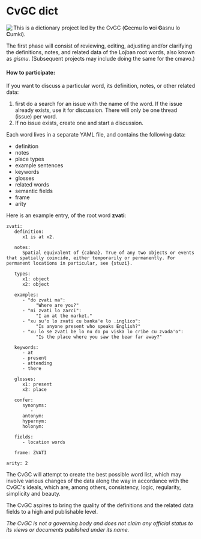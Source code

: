 # CvGC dict

<img align="left" src="https://avatars2.githubusercontent.com/u/20906737?v=3&s=200"> This is a dictionary project led by the CvGC (**C**ecmu lo **v**oi **G**asnu lo **C**umki).

The first phase will consist of reviewing, editing, adjusting and/or clarifying the definitions, notes, and related data of the Lojban root words, also known as *gismu*. (Subsequent projects may include doing the same for the cmavo.)

#### How to participate:

If you want to discuss a particular word, its definition, notes, or other related data:
  1. first do a search for an issue with the name of the word. If the issue already exists, use it for discussion. There will only be one thread (issue) per word.
  2. If no issue exists, create one and start a discussion.

Each word lives in a separate YAML file, and contains the following data:
* definition
* notes
* place types
* example sentences
* keywords
* glosses
* related words
* semantic fields
* frame
* arity

Here is an example entry, of the root word **zvati**:

```
zvati:
   definition:
      x1 is at x2.

   notes:
      Spatial equivalent of {cabna}. True of any two objects or events that spatially coincide, either temporarily or permanently. For permanent locations in particular, see {stuzi}.

   types:
      x1: object
      x2: object

   examples:
      - "do zvati ma":
           "Where are you?"
      - "mi zvati lo zarci":
           "I am at the market."
      - "xu su'o lo zvati cu banka'e lo .inglico":
           "Is anyone present who speaks English?"
      - "xu lo se zvati be lo nu do pu viska lo cribe cu zvada'o":
           "Is the place where you saw the bear far away?"

   keywords:
      - at
      - present
      - attending
      - there

   glosses:
      x1: present
      x2: place

   confer:
      synonyms:
         -
      antonym: 
      hypernym: 
      holonym: 

   fields:
      - location words

   frame: ZVATI

arity: 2
```

The CvGC will attempt to create the best possible word list, which may involve various changes of the data along the way in accordance with the CvGC's ideals, which are, among others, consistency, logic, regularity, simplicity and beauty.

The CvGC aspires to bring the quality of the definitions and the related data fields to a high and publishable level.

*The CvGC is not a governing body and does not claim any official status to its views or documents published under its name.*
